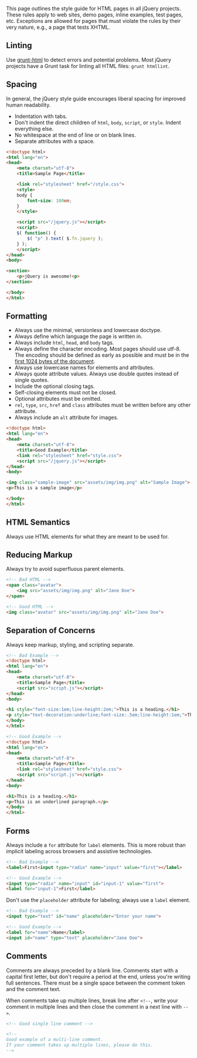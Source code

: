 <script>{
	"title": "HTML Style Guide",
	"toc": true
}</script>

This page outlines the style guide for HTML pages in all jQuery projects. These rules apply to web sites, demo pages, inline examples, test pages, etc. Exceptions are allowed for pages that must violate the rules by their very nature, e.g., a page that tests XHTML.

## Linting

Use [grunt-html](https://www.npmjs.com/package/grunt-html) to detect errors and potential problems. Most jQuery projects have a Grunt task for linting all HTML files: `grunt htmllint`.

## Spacing

In general, the jQuery style guide encourages liberal spacing for improved human readability.

- Indentation with tabs.
- Don't indent the direct children of `html`, `body`, `script`, or `style`. Indent everything else.
- No whitespace at the end of line or on blank lines.
- Separate attributes with a space.

```html
<!doctype html>
<html lang="en">
<head>
	<meta charset="utf-8">
	<title>Sample Page</title>

	<link rel="stylesheet" href="/style.css">
	<style>
	body {
		font-size: 100em;
	}
	</style>

	<script src="/jquery.js"></script>
	<script>
	$( function() {
		$( "p" ).text( $.fn.jquery );
	} );
	</script>
</head>
<body>

<section>
	<p>jQuery is awesome!<p>
</section>

</body>
</html>
```

## Formatting

 - Always use the minimal, versionless and lowercase doctype.
 - Always define which language the page is written in.
 - Always include `html`, `head`, and `body` tags.
 - Always define the character encoding. Most pages should use utf-8. The encoding should be defined as early as possible and must be in the [first 1024 bytes of the document](https://html.spec.whatwg.org/multipage/semantics.html#charset).
 - Always use lowercase names for elements and attributes.
 - Always quote attribute values. Always use double quotes instead of single quotes.
 - Include the optional closing tags.
 - Self-closing elements must not be closed.
 - Optional attributes must be omitted.
 - `rel`, `type`, `src`, `href` and `class` attributes must be written before any other attribute.
 - Always include an `alt` attribute for images.

```html
<!doctype html>
<html lang="en">
<head>
	<meta charset="utf-8">
	<title>Good Example</title>
	<link rel="stylesheet" href="style.css">
	<script src="/jquery.js"></script>
</head>
<body>

<img class="sample-image" src="assets/img/img.png" alt="Sample Image">
<p>This is a sample image</p>

</body>
</html>
```

## HTML Semantics

Always use HTML elements for what they are meant to be used for.

## Reducing Markup

Always try to avoid superfluous parent elements.

```html
<!-- Bad HTML -->
<span class="avatar">
	<img src="assets/img/img.png" alt="Jane Doe">
</span>

<!-- Good HTML -->
<img class="avatar" src="assets/img/img.png" alt="Jane Doe">
```

## Separation of Concerns

Always keep markup, styling, and scripting separate.

```html
<!-- Bad Example -->
<!doctype html>
<html lang="en">
<head>
	<meta charset="utf-8">
	<title>Sample Page</title>
	<script src="script.js"></script>
</head>
<body>

<h1 style="font-size:1em;line-height:2em;">This is a heading.</h1>
<p style="text-decoration:underline;font-size:.5em;line-height:1em;">This is an underlined paragraph.</p>
</body>
</html>

<!-- Good Example -->
<!doctype html>
<html lang="en">
<head>
	<meta charset="utf-8">
	<title>Sample Page</title>
	<link rel="stylesheet" href="style.css">
	<script src="script.js"></script>
</head>
<body>

<h1>This is a heading.</h1>
<p>This is an underlined paragraph.</p>
</body>
</html>
```

## Forms

Always include a `for` attribute for `label` elements. This is more robust than implicit labeling across browsers and assistive technologies.

```html
<!-- Bad Example -->
<label>First<input type="radio" name="input" value="first"></label>

<!-- Good Example -->
<input type="radio" name="input" id="input-1" value="first">
<label for="input-1">First</label>
```
Don't use the `placeholder` attribute for labeling; always use a `label` element.

```html
<!-- Bad Example -->
<input type="text" id="name" placeholder="Enter your name">

<!-- Good Example -->
<label for="name">Name</label>
<input id="name" type="text" placeholder="Jane Doe">
```

## Comments

Comments are always preceded by a blank line. Comments start with a capital first letter, but don't require a period at the end, unless you're writing full sentences. There must be a single space between the comment token and the comment text.

When comments take up multiple lines, break line after `<!--`, write your comment in multiple lines and then close the comment in a next line with `-->`.

```html
<!-- Good single line comment -->

<!--
Good example of a multi-line comment.
If your comment takes up multiple lines, please do this.
-->
```
